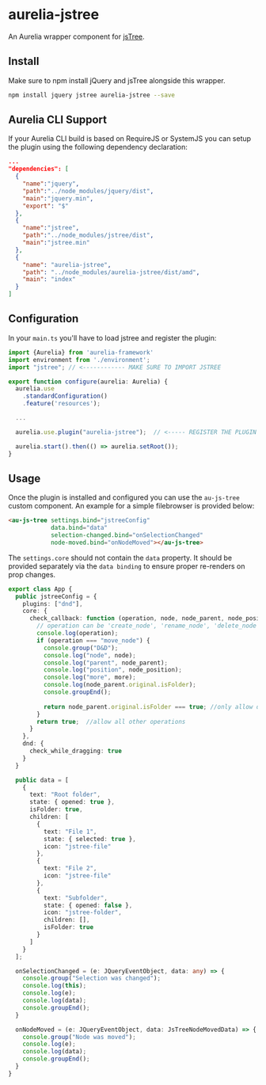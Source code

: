 # aurelia-jstree
An Aurelia wrapper component for [jsTree](https://www.jstree.com/).

## Install
Make sure to npm install jQuery and jsTree alongside this wrapper.

```bash
npm install jquery jstree aurelia-jstree --save
```

## Aurelia CLI Support
If your Aurelia CLI build is based on RequireJS or SystemJS you can setup the plugin using the following dependency declaration:

```json
...
"dependencies": [
  {
    "name":"jquery",
    "path":"../node_modules/jquery/dist",
    "main":"jquery.min",
    "export": "$"
  },
  {
    "name":"jstree",
    "path":"../node_modules/jstree/dist",
    "main":"jstree.min"
  },
  {
    "name": "aurelia-jstree",
    "path": "../node_modules/aurelia-jstree/dist/amd",
    "main": "index"
  }
]
```

## Configuration
In your `main.ts` you'll have to load jstree and register the plugin:

```typescript
import {Aurelia} from 'aurelia-framework'
import environment from './environment';
import "jstree"; // <------------ MAKE SURE TO IMPORT JSTREE

export function configure(aurelia: Aurelia) {
  aurelia.use
    .standardConfiguration()
    .feature('resources');

  ...

  aurelia.use.plugin("aurelia-jstree");  // <----- REGISTER THE PLUGIN

  aurelia.start().then(() => aurelia.setRoot());
}
```


## Usage
Once the plugin is installed and configured you can use the `au-js-tree` custom component.
An example for a simple filebrowser is provided below:

```html
<au-js-tree settings.bind="jstreeConfig"
            data.bind="data"
            selection-changed.bind="onSelectionChanged"
            node-moved.bind="onNodeMoved"></au-js-tree>
```

The `settings.core` should not contain the `data` property. It should be provided
separately via the `data binding` to ensure proper re-renders on prop changes.

```typescript
export class App {
  public jstreeConfig = {
    plugins: ["dnd"],
    core: {
      check_callback: function (operation, node, node_parent, node_position, more) {
        // operation can be 'create_node', 'rename_node', 'delete_node', 'move_node' or 'copy_node'
        console.log(operation);
        if (operation === "move_node") {
          console.group("D&D");
          console.log("node", node);
          console.log("parent", node_parent);
          console.log("position", node_position);
          console.log("more", more);
          console.log(node_parent.original.isFolder);
          console.groupEnd();
          
          return node_parent.original.isFolder === true; //only allow dropping inside folders
        }
        return true;  //allow all other operations
      }
    },
    dnd: {
      check_while_dragging: true
    }
  }

  public data = [
    {
      text: "Root folder",
      state: { opened: true },
      isFolder: true,
      children: [
        {
          text: "File 1",
          state: { selected: true },
          icon: "jstree-file"
        },
        {
          text: "File 2",
          icon: "jstree-file"
        },
        {
          text: "Subfolder",
          state: { opened: false },
          icon: "jstree-folder",
          children: [],
          isFolder: true
        }
      ]
    }
  ];

  onSelectionChanged = (e: JQueryEventObject, data: any) => {
    console.group("Selection was changed");
    console.log(this);
    console.log(e);
    console.log(data);
    console.groupEnd();
  }

  onNodeMoved = (e: JQueryEventObject, data: JsTreeNodeMovedData) => {
    console.group("Node was moved");
    console.log(e);
    console.log(data);
    console.groupEnd();
  }
}
```
